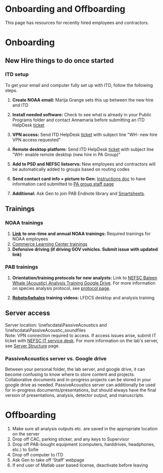 # Onboarding and Offboarding 

This page has resources for recently hired employees and contractors. 

# Onboarding

## New Hire things to do once started

### ITD setup

To get your email and computer fully set up with ITD, follow the following steps. 

1. **Create NOAA email:** Marija Grange sets this up between the new hire and ITD

2. **Install needed software:** Check to see what is already in your Public Programs folder and contact Annamaria before submitting an ITD HelpDesk [ticket](https://apps-st.fisheries.noaa.gov/jirasm/servicedesk/customer/portal/2)

3. **VPN access:** Send ITD HelpDesk [ticket](https://apps-st.fisheries.noaa.gov/jirasm/servicedesk/customer/portal/2) with subject line "WH- new hire VPN access requested"

4. **Remote desktop platform:** Send ITD HelpDesk [ticket](https://apps-st.fisheries.noaa.gov/jirasm/servicedesk/customer/portal/2) with subject line "WH- enable remote desktop (new hire in PA Group)"

5. **Add to PSD and NEFSC listservs:** New employees and contractors will be automatically added to groups based on routing codes

6. **Send contact card info \+ picture to Gen:** [Instructions doc](https://docs.google.com/document/d/11iE0n_TmZzOnrDGOoUj3x-P6Kk7bV8oLcs2h1HbkCHw/edit?tab=t.0#heading=h.4u0tm1wbo8r5) to have information card submitted to [PA group staff page](https://www.fisheries.noaa.gov/contact-directory/northeast-passive-acoustics-branch)

7. **Additional:** Ask Gen to join PAB Endnote library and [Smartsheets](https://app.smartsheetgov.com/workspaces/v2X26h86549fJwWHJ5FGj5qpxJX3ph7xVWr8wGP1).

## Trainings

### NOAA trainings

1. [**Link**](https://sites.google.com/noaa.gov/inside-fisheries-hc/human-capital/training-and-development/fisheries-onboarding-and-orientation-program/new-employee-mandatory-training) **to one-time and annual NOAA trainings:** Required trainings for NOAA employees  
2. [Commerce Learning Center trainings](https://doc.csod.com/client/doc/default.aspx)  
3. **Defensive driving (if driving GOV vehicles. Submit issue with updated link)**

### PAB trainings

1. **Orientation/training protocols for new analysts:** Link to [NEFSC Baleen Whale (Acoustic) Analysis Training Google Drive](https://drive.google.com/drive/folders/1RCjeyheAep7viZuVY4wvJeAeB8Db3YoF?usp=drive_link). For more information on species analysis protocol, see [protocol page](https://docs.google.com/document/d/1nxQ_7ygBFKOt_64FJb0Pb_iv_yKwpWDy7Hr7JsbEnDA/edit?tab=t.0#heading=h.uf8kjssd59ba).


2. [**Robots4whales**](https://robots4whales.whoi.edu/training-videos-2024/) **training videos:** LFDCS desktop and analysis training

## Server access

Server location: \\\\nefscdata\\PassiveAcoustics and \\\\nefscdata\\PassiveAcoustic\_soundfiles  
Note: VPN connection required to access. If access issues arise, submit IT ticket with [NEFSC IT service desk](https://apps-st.fisheries.noaa.gov/jirasm/servicedesk/customer/portal/2). For more information on the lab's server, see [Server Structure](https://docs.google.com/document/d/1VxZ9pT2j1ylzHbp2VbaZNV3WVEpuYS_ZFzozmT1G850/edit?tab=t.0#heading=h.osvr2zx5u0le) page.

### PassiveAcoustics server vs. Google drive

Between your personal folder, the lab server, and google drive, it can become confusing to know where to store content and projects. Collaborative documents and in-progress projects can be stored in your google drive as needed. PassiveAcoustics server can additionally be used for in-progress documents/presentations, but should always have the final version of presentations, analysis, detector output, and manuscripts. 

# Offboarding

1. Make sure all analysis outputs etc. are saved in the appropriate location on the server  
2. Drop off CAC, parking sticker, and any keys to Supervisor  
3. Drop off PAB-bought equipment (computers, harddrives, headphones, etc.) to Sofie  
4. Drop off computer to ITD  
5. Ask Gen to take off ‘Staff’ webpage  
6. If end user of Matlab user based license, deactivate before leaving